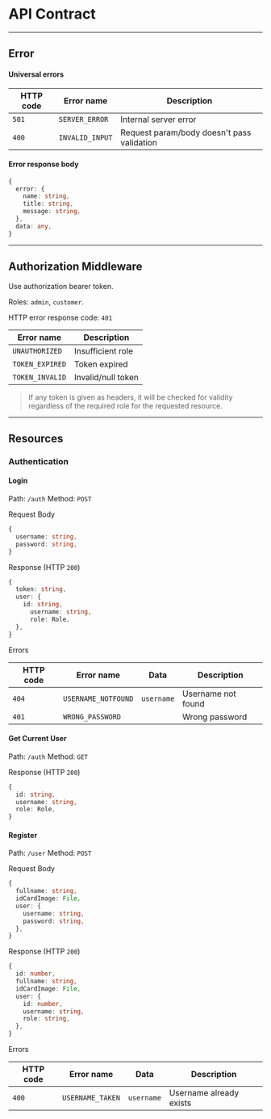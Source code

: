 # API Contract


---------------------------------------------------------------------------


## Error

#### Universal errors

| HTTP code | Error name      | Description                                |
| --------- | --------------- | ------------------------------------------ |
| `501`     | `SERVER_ERROR`  | Internal server error                      |
| `400`     | `INVALID_INPUT` | Request param/body doesn't pass validation |

#### Error response body

```typescript
{
  error: {
    name: string,
    title: string,
    message: string,
  },
  data: any,
}
```


---------------------------------------------------------------------------


## Authorization Middleware

Use authorization bearer token.

Roles: `admin`, `customer`.

HTTP error response code: `401`

| Error name      | Description        |
| --------------- | ------------------ |
| `UNAUTHORIZED`  | Insufficient role  |
| `TOKEN_EXPIRED` | Token expired      |
| `TOKEN_INVALID` | Invalid/null token |

> If any token is given as headers, it will be checked for validity
> regardless of the required role for the requested resource.


---------------------------------------------------------------------------


## Resources

### Authentication

#### Login

Path: `/auth`
Method: `POST`

Request Body

```typescript
{
  username: string,
  password: string,
}
```

Response (HTTP `200`)

```typescript
{
  token: string,
  user: {
    id: string,
	  username: string,
	  role: Role,
  },
}
```

Errors

| HTTP code | Error name          | Data       | Description        |
| --------- | ------------------- | ---------- | ------------------ |
| `404`     | `USERNAME_NOTFOUND` | `username` | Username not found |
| `401`     | `WRONG_PASSWORD`    |            | Wrong password     |


#### Get Current User

Path: `/auth`
Method: `GET`

Response (HTTP `200`)

```typescript
{
  id: string,
  username: string,
  role: Role,
}
```


#### Register

Path: `/user`
Method: `POST`

Request Body

```typescript
{
  fullname: string,
  idCardImage: File,
  user: {
    username: string,
    password: string,
  },
}
```

Response (HTTP `200`)

```typescript
{
  id: number,
  fullname: string,
  idCardImage: File,
  user: {
    id: number,
    username: string,
    role: string,
  },
}
```

Errors

| HTTP code | Error name          | Data       | Description             |
| --------- | ------------------- | ---------- | ----------------------- |
| `400`     | `USERNAME_TAKEN`    | `username` | Username already exists |

